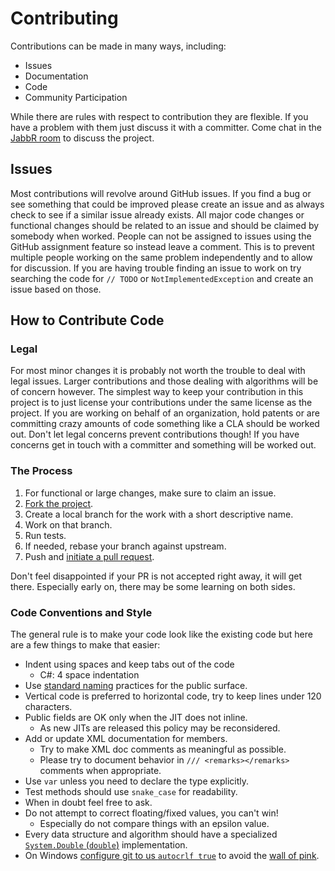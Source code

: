 # Contributing

Contributions can be made in many ways, including:

* Issues
* Documentation
* Code
* Community Participation

While there are rules with respect to contribution they are flexible.
If you have a problem with them just discuss it with a committer.
Come chat in the [JabbR room](https://jabbr.net/#/rooms/Vertesaur) to discuss the project.

## Issues

Most contributions will revolve around GitHub issues.
If you find a bug or see something that could be improved please create an issue
and as always check to see if a similar issue already exists. All major code changes or functional changes should be related to an issue and should be claimed by somebody when worked.
People can not be assigned to issues using the GitHub assignment feature so instead leave a comment.
This is to prevent multiple people working on the same problem independently and to allow for discussion.
If you are having trouble finding an issue to work on try searching the code for `// TODO` or `NotImplementedException` and create an issue based on those.

## How to Contribute Code

### Legal

For most minor changes it is probably not worth the trouble to deal with legal issues.
Larger contributions and those dealing with algorithms will be of concern however.
The simplest way to keep your contribution in this project is to just license your contributions
under the same license as the project. If you are working on behalf of an organization, hold patents or are committing crazy amounts of code something like a CLA should be worked out.
Don't let legal concerns prevent contributions though!
If you have concerns get in touch with a committer and something will be worked out.

### The Process

1. For functional or large changes, make sure to claim an issue.
2. [Fork the project](https://help.github.com/articles/fork-a-repo/).
3. Create a local branch for the work with a short descriptive name.
4. Work on that branch.
5. Run tests.
6. If needed, rebase your branch against upstream.
7. Push and [initiate a pull request](https://help.github.com/articles/using-pull-requests/).

Don't feel disappointed if your PR is not accepted right away, it will get there.
Especially early on, there may be some learning on both sides.

### Code Conventions and Style

The general rule is to make your code look like the existing code but here are a few things to make that easier:

* Indent using spaces and keep tabs out of the code
  * C#: 4 space indentation
* Use [standard naming](http://msdn.microsoft.com/en-us/library/ms229002.aspx) practices for the public surface.
* Vertical code is preferred to horizontal code, try to keep lines under 120 characters.
* Public fields are OK only when the JIT does not inline.
  * As new JITs are released this policy may be reconsidered.
* Add or update XML documentation for members. 
  * Try to make XML doc comments as meaningful as possible.
  * Please try to document behavior in `/// <remarks></remarks>` comments when appropriate.
* Use `var` unless you need to declare the type explicitly.
* Test methods should use `snake_case` for readability.
* When in doubt feel free to ask.
* Do not attempt to correct floating/fixed values, you can't win!
  * Especially do not compare things with an epsilon value.
* Every data structure and algorithm should have a specialized [`System.Double` (`double`)](http://msdn.microsoft.com/en-us/library/system.double.aspx) implementation.
* On Windows [configure git to us `autocrlf true`](https://help.github.com/articles/dealing-with-line-endings/) to avoid the [wall of pink](http://www.hanselman.com/blog/YoureJustAnotherCarriageReturnLineFeedInTheWall.aspx).
